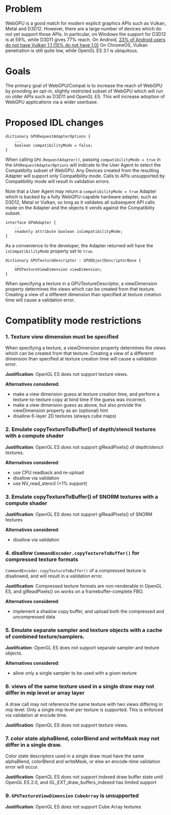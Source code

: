 # Problem

WebGPU is a good match for modern explicit graphics APIs such as Vulkan, Metal and D3D12. However, there are a large number of devices which do not yet support those APIs. In particular, on Windows the support for D3D12 is at 59%, while D3D11 gives 77% reach. On Android, [23% of Android users do not have Vulkan 1.1 (15% do not have 1.0)](https://developer.android.com/about/dashboards) On ChromeOS, Vulkan penetration is still quite low, while OpenGL ES 3.1 is ubiquitous.

# Goals

The primary goal of WebGPU/Compat is to increase the reach of WebGPU by providing an opt-in, slightly restricted subset of WebGPU which will run on older APIs such as D3D11 and OpenGL ES. This will increase adoption of WebGPU applications via a wider userbase.

# Proposed IDL changes

```
dictionary GPURequestAdapterOptions {
    ...
    boolean compatibilityMode = false;
}

```

When calling `GPU.RequestAdapter()`, passing `compatibilityMode = true` in the `GPURequestAdapterOptions` will indicate to the User Agent to select the Compatibilty subset of WebGPU. Any Devices created from the resulting Adapter will support only Compatibility mode. Calls to APIs unsupported by Compatibility mode will result in validation errors.

Note that a User Agent may return a `compatibilityMode = true` Adapter which is backed by a fully WebGPU-capable hardware adapter, such as D3D12, Metal or Vulkan, so long as it validates all subsequent API calls made on the Adapter and the objects it vends against the Compatiblity subset.

```
interface GPUAdapter {
    ...
    readonly attribute boolean isCompatibilityMode;
}
```

As a convenience to the developer, the Adapter returned will have the `isCompatibilityMode` property set to `true`.


```
dictionary GPUTextureDescriptor : GPUObjectDescriptorBase {
    ...
    GPUTextureViewDimension viewDimension;
}
```

When specifying a texture in a GPUTextureDescriptor, a viewDimension property determines the views which can be created from that texture. Creating a view of a different dimension than specified at texture creation time will cause a validation error.

# Compatiblity mode restrictions

### 1. Texture view dimension must be specified 

When specifying a texture, a viewDimension property determines the views which can be created from that texture. Creating a view of a differernt dimension than specified at texture creation time will cause a validation error.

**Justification**: OpenGL ES does not support texture views.

**Alternatives considered:**
- make a view dimension guess at texture creation time, and perform a texture-to-texture copy at bind time if the guess was incorrect.
- make a view dimension guess as above, but also provide the viewDimension property as an (optional) hint
- disallow 6-layer 2D textures (always cube maps)

### 2. Emulate copyTextureToBuffer() of depth/stencil textures with a compute shader

**Justification**: OpenGL ES does not support glReadPixels() of depth/stencil textures.

**Alternatives considered**:
- use CPU readback and re-upload
- disallow via validation
- use NV_read_stencil (<1% support)

### 3. Emulate copyTextureToBuffer() of SNORM textures with a compute shader

**Justification**: OpenGL ES does not support glReadPixels() of SNORM textures

**Alternatives considered**:
- disallow via validation

### 4. disallow `CommandEncoder.copyTextureToBuffer()` for compressed texture formats

`CommandEncoder.copyTextureToBuffer()` of a compressed texture is disallowed, and will result in a validation error.

**Justification**: Compressed texture formats are non-renderable in OpenGL ES, and
glReadPixels() on works on a framebuffer-complete FBO.

**Alternatives considered**: 
- implement a shadow copy buffer, and upload both the compressed and uncompressed data

### 5. Emulate separate sampler and texture objects with a cache of combined texture/samplers.

**Justifcation**: OpenGL ES does not support separate sampler and texture objects.

**Alternatives considered**:

- allow only a single sampler to be used with a given texture

### 6. views of the same texture used in a single draw may not differ in mip level or array layer 

A draw call may not reference the same texture with two views differing in mip level. Only a single mip level per texture is supported. This is enforced via validation at encode time.

**Justification**: OpenGL ES does not support texture views.

### 7. color state alphaBlend, colorBlend and writeMask may not differ in a single draw.

Color state descriptors used in a single draw must have the same alphaBlend, colorBlend and writeMask, or else an encode-time validation error will occur.

**Justification**: OpenGL ES does not support indexed draw buffer state until OpenGL ES 2.0, and GL_EXT_draw_buffers_indexed has limited support

### 9. `GPUTextureViewDimension` `CubeArray` is unsupported

**Justification**: OpenGL ES does not support Cube Array textures
